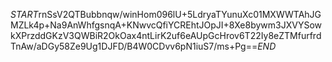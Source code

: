 $START$rnSsV2QTBubbnqw/winHom096lU+5LdryaTYunuXc01MXWWTAhJGMZLk4p+Na9AnWhfgsnqA+KNwvcQfiYCREhtJOpJI+8Xe8bywm3JXVYSowkXPrzddGKzV3QWBiR2OkOax4ntLirK2uf6eAUpGcHrov6T22Iy8eZTMfurfrdTnAw/aDGy58Ze9Ug1DJFD/B4W0CDvv6pN1iuS7/ms+Pg==$END$